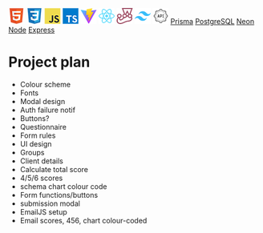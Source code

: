 ![HTML](./tech/html.png) ![CSS](./tech/css.png) ![Javascript](./tech/javascript.png) ![Typescript](./tech/typescript.png) ![Vite](./tech/vite.png) ![React](./tech/react.png) ![Jest](./tech/jest.png) ![Tailwind](./tech/tailwind.png) ![REST-API](./tech/restapi.png) [Prisma](./tech/prisma.png) [PostgreSQL](./tech/postgresql.png) [Neon](./tech/neon.png) [Node](./tech/node.png) [Express](./tech/express.png)

# Project plan

- Colour scheme
- Fonts
- Modal design
- Auth failure notif
- Buttons?
- Questionnaire
- Form rules
- UI design
- Groups
- Client details
- Calculate total score
- 4/5/6 scores
- schema chart colour code
- Form functions/buttons
- submission modal
- EmailJS setup
- Email scores, 456, chart colour-coded
